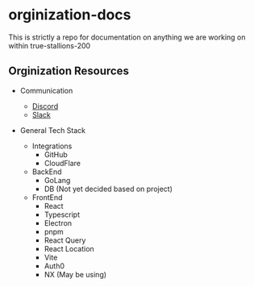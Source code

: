 # orginization-docs
This is strictly a repo for documentation on anything we are working on within true-stallions-200

## Orginization Resources
  - Communication 
      - [Discord](https://discord.gg/QGMcNFvn)  
      - [Slack](https://join.slack.com/t/slack-gr27869/shared_invite/zt-13gn70dh1-CF1oOh8~qwKTxgzmyHKJYA)
      
  - General Tech Stack
     - Integrations 
         - GitHub
         - CloudFlare
     - BackEnd
         - GoLang
         - DB (Not yet decided based on project)
     - FrontEnd
        - React
        - Typescript
        - Electron
        - pnpm
        - React Query
        - React Location
        - Vite
        - Auth0
        - NX (May be using)      

